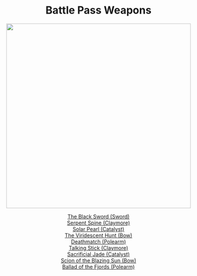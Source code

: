 <body>
  <div align="center">
    <h1> Battle Pass Weapons </h1>
<img src="https://i.imgur.com/1OFG9xx.png" width=500>

<a href="">The Black Sword (Sword)</a><br>
<a href="">Serpent Spine (Claymore)</a><br>
<a href="">Solar Pearl (Catalyst)</a><br>
<a href="">The Viridescent Hunt (Bow)</a><br>
<a href="">Deathmatch (Polearm)</a><br>
<a href="">Talking Stick (Claymore)</a><br>
<a href="">Sacrificial Jade (Catalyst)</a><br>
<a href="">Scion of the Blazing Sun (Bow)</a><br>
<a href="">Ballad of the Fjords (Polearm)</a><br>
  
  </div>
</body>
